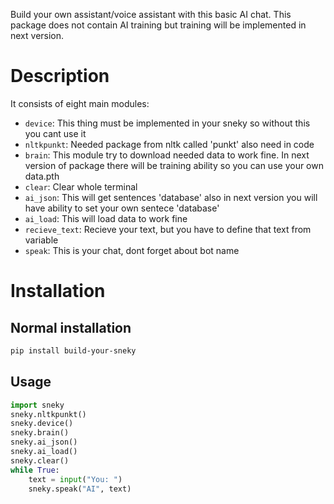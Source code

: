 Build your own assistant/voice assistant with this basic AI chat. This package does not contain AI training but training will be implemented in next version.

# Description
    
It consists of eight main modules:

- `device`: This thing must be implemented in your sneky so without this you cant use it
- `nltkpunkt`: Needed package from nltk called 'punkt' also need in code
- `brain`: This module try to download needed data to work fine. In next version of package there will be training ability so you can use your own data.pth
- `clear`: Clear whole terminal
- `ai_json`: This will get sentences 'database' also in next version you will have ability to set your own sentece 'database'
- `ai_load`: This will load data to work fine
- `recieve_text`: Recieve your text, but you have to define that text from variable
- `speak`: This is your chat, dont forget about bot name

# Installation
 
## Normal installation

```bash
pip install build-your-sneky
```

## Usage
```py
import sneky
sneky.nltkpunkt()
sneky.device()
sneky.brain()
sneky.ai_json()
sneky.ai_load()
sneky.clear()
while True:
    text = input("You: ")
    sneky.speak("AI", text)
```